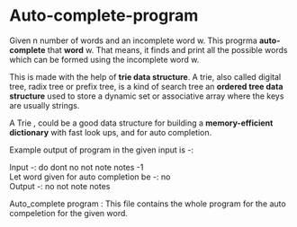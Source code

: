 # Auto-complete-program

Given n number of words and an incomplete word w. This progrma **auto-complete** that **word** w.
That means, it finds and print all the possible words which can be formed using the incomplete word w.  

This is made with the help of **trie data structure**. A trie, also called digital tree, radix tree or prefix tree, is a kind of search 
tree an **ordered tree data structure** used to store a dynamic set or associative array where the keys are usually strings.  

A Trie , could be a good data structure for building a **memory-efficient dictionary** with fast look ups, and for auto completion.

Example output of program in the given input is -:  

Input -: do dont no not note notes -1  
Let word given for auto completion be -: no  
Output -: no not note notes 

Auto_complete program : This file contains the whole program for the auto compeletion for the given word.
